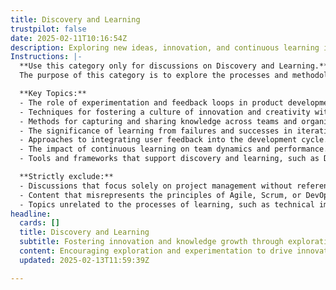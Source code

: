 ```yaml
---
title: Discovery and Learning
trustpilot: false
date: 2025-02-11T10:16:54Z
description: Exploring new ideas, innovation, and continuous learning in product and software development.
Instructions: |-
  **Use this category only for discussions on Discovery and Learning.**  
  The purpose of this category is to explore the processes and methodologies that foster innovation, experimentation, and continuous learning within product and software development. It emphasises the importance of adapting to new information and insights to enhance team performance and product quality.

  **Key Topics:**
  - The role of experimentation and feedback loops in product development.
  - Techniques for fostering a culture of innovation and creativity within teams.
  - Methods for capturing and sharing knowledge across teams and organisations.
  - The significance of learning from failures and successes in iterative processes.
  - Approaches to integrating user feedback into the development cycle.
  - The impact of continuous learning on team dynamics and performance.
  - Tools and frameworks that support discovery and learning, such as Design Thinking and Lean Startup.

  **Strictly exclude:**
  - Discussions that focus solely on project management without reference to learning or discovery.
  - Content that misrepresents the principles of Agile, Scrum, or DevOps in the context of innovation.
  - Topics unrelated to the processes of learning, such as technical implementation details without a learning aspect.
headline:
  cards: []
  title: Discovery and Learning
  subtitle: Fostering innovation and knowledge growth through exploration and experimentation in product and software development.
  content: Encouraging exploration and experimentation to drive innovation and enhance knowledge within product and software development. Posts should delve into techniques for fostering creativity, iterative learning, and adaptive problem-solving, while addressing the complexities of team dynamics and organisational culture.
  updated: 2025-02-13T11:59:39Z

---
```


